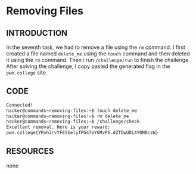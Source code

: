 # Removing Files
## INTRODUCTION 
In the seventh task, we had to remove a file using the `rm` command. I first created a file named `delete_me` using the `touch` command and then deleted it using the `rm` command. Then i run `/challenge/run` to finish the challenge.
After solving the challenge, I copy pasted the generated flag in the `pwn.college` site.
## CODE
``` bash
Connected!
hacker@commands~removing-files:~$ touch delete_me
hacker@commands~removing-files:~$ rm delete_me
hacker@commands~removing-files:~$ /challenge/check
Excellent removal. Here is your reward:
pwn.college{YPohJrvYFE5belyfPG47eY6MvP6.dZTOwUDL4YDN0czW}
```
## RESOURCES 
none
